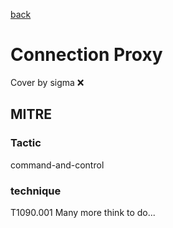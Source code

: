 [back](../index.md)
# Connection Proxy
Cover by sigma :x: 
## MITRE
### Tactic
command-and-control
### technique
T1090.001
Many more think to do...